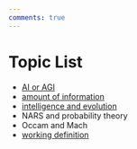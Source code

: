 ```yaml
---
comments: true
---
```


# Topic List

- [AI or AGI](ai_or_agi.md)
- [amount of information](amount_of_information.md)
- [intelligence and evolution](intelligence_and_evolution.md)
- NARS and probability theory
- Occam and Mach
- [working definition](working_definition.md)
